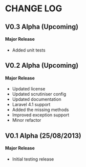 CHANGE LOG
==========


## V0.3 Alpha (Upcoming)
#### Major Release

* Added unit tests


## V0.2 Alpha (Upcoming)
#### Major Release

* Updated license
* Updated scrutiniser config
* Updated documentation
* Laravel 4.1 support
* Added the missing methods
* Improved exception support
* Minor refactor


## V0.1 Alpha (25/08/2013)
#### Major Release

* Initial testing release
